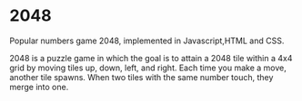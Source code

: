 # 2048

Popular numbers game 2048, implemented in Javascript,HTML and CSS.

2048 is a puzzle game in which the goal is to attain a 2048 tile within a 4x4 grid by moving tiles up, down, left, and right. Each time you make a move, another tile spawns. When two tiles with the same number touch, they merge into one.
